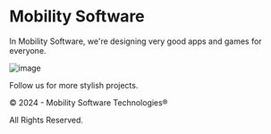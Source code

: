 # Mobility Software

In Mobility Software, we're designing very good apps and games for everyone.

![image](https://github.com/mobilitysoftware/.github/assets/77992699/40ef2966-f56b-4201-a436-36081b186349)

Follow us for more stylish projects.

© 2024 - Mobility Software Technologies®

All Rights Reserved.
